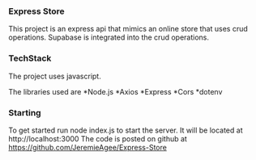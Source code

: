 ### Express Store

This project is an express api that mimics an online store that uses crud operations.
Supabase is integrated into the crud operations.

### TechStack

The project uses javascript.

The libraries used are
*Node.js
*Axios
*Express
*Cors
*dotenv

### Starting

To get started run node index.js to start the server. It will be located at http://localhost:3000
The code is posted on github at https://github.com/JeremieAgee/Express-Store
